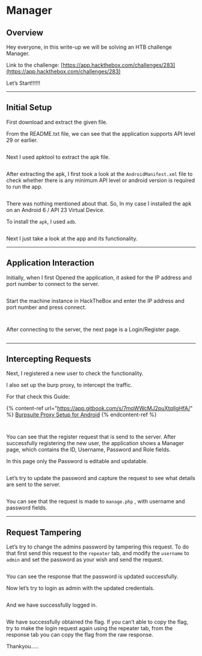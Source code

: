# Manager

## Overview

Hey everyone, in this write-up we will be solving an HTB challenge Manager.

Link to the challenge: [https://app.hackthebox.com/challenges/283](https://app.hackthebox.com/challenges/283)

Let’s Start!!!!!!

***

## Initial Setup

First download and extract the given file.

From the README.txt file, we can see that the application supports API level 29 or earlier.

<figure><img src="../.gitbook/assets/Untitled (3).png" alt=""><figcaption></figcaption></figure>

Next I used apktool to extract the apk file.

<figure><img src="../.gitbook/assets/Untitled 1 (3).png" alt=""><figcaption></figcaption></figure>

After extracting the apk, I first took a look at the `AndroidManifest.xml` file to check whether there is any minimum API level or android version is required to run the app.

<figure><img src="../.gitbook/assets/Untitled 2 (3).png" alt=""><figcaption></figcaption></figure>

There was nothing mentioned about that. So, In my case I installed the apk on an Android 6 / API 23 Virtual Device.

To install the `apk`, I used `adb`.

<figure><img src="../.gitbook/assets/Untitled 3 (3).png" alt=""><figcaption></figcaption></figure>

Next I just take a look at the app and its functionality.

***

## Application Interaction

Initially, when I first Opened the application, it asked for the IP address and port number to connect to the server.

<figure><img src="../.gitbook/assets/Untitled 4 (3).png" alt=""><figcaption></figcaption></figure>

Start the machine instance in HackTheBox and enter the IP address and port number and press connect.

<figure><img src="../.gitbook/assets/Untitled 5 (3).png" alt=""><figcaption></figcaption></figure>

<figure><img src="../.gitbook/assets/Untitled 6 (3).png" alt=""><figcaption></figcaption></figure>

After connecting to the server, the next page is a Login/Register page.

<figure><img src="../.gitbook/assets/Untitled 7 (2).png" alt=""><figcaption></figcaption></figure>

***

## Intercepting Requests

Next, I registered a new user to check the functionality.

I also set up the burp proxy, to intercept the traffic.

For that check this Guide:

{% content-ref url="https://app.gitbook.com/s/7mqWWcMJ2puXtqlIgHfA/" %}
[Burpsuite Proxy Setup for Android](https://app.gitbook.com/s/7mqWWcMJ2puXtqlIgHfA/)
{% endcontent-ref %}

<figure><img src="../.gitbook/assets/Untitled 8 (2).png" alt=""><figcaption></figcaption></figure>

<figure><img src="../.gitbook/assets/Untitled 9 (1).png" alt=""><figcaption></figcaption></figure>

You can see that the register request that is send to the server. After successfully registering the new user, the application shows a Manager page, which contains the ID, Username, Password and Role fields.

In this page only the Password is editable and updatable.

<figure><img src="../.gitbook/assets/Untitled 10 (1).png" alt=""><figcaption></figcaption></figure>

Let’s try to update the password and capture the request to see what details are sent to the server.

<figure><img src="../.gitbook/assets/Untitled 11 (1).png" alt=""><figcaption></figcaption></figure>

You can see that the request is made to `manage.php` , with username and password fields.

***

## Request Tampering

Let’s try to change the admins password by tampering this request. To do that first send this request to the `repeater` tab, and modify the `username` to `admin` and set the password as your wish and send the request.

<figure><img src="../.gitbook/assets/Untitled 12 (1).png" alt=""><figcaption></figcaption></figure>

You can see the response that the password is updated successfully.

Now let’s try to login as admin with the updated credentials.

<figure><img src="../.gitbook/assets/Untitled 13 (1).png" alt=""><figcaption></figcaption></figure>

And we have successfully logged in.

<figure><img src="../.gitbook/assets/Untitled 14 (1).png" alt=""><figcaption></figcaption></figure>

We have successfully obtained the flag. If you can’t able to copy the flag, try to make the login request again using the repeater tab, from the response tab you can copy the flag from the raw response.

Thankyou…..
